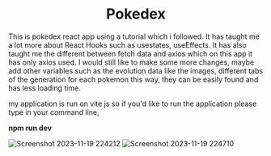 <h1 align="center">Pokedex</h1>

This is pokedex react app using a tutorial which i followed. It has taught me a lot more about React Hooks such as usestates, useEffects. It has also taught me the different between fetch data and axios which on this app it has only axios used. I would still like to make some more changes, maybe add other variables such as the evolution data like the images, different tabs of the generation for each pokemon this way, they can be easily found and has less loading time.

my application is run on vite js so if you'd like to run the application please type in your command line, <p ><strong>npm run dev</strong></p>

![Screenshot 2023-11-19 224212](https://github.com/mossstak/pokedex/assets/57457446/1b1e72da-6fdb-4e9b-918a-7ebf9b581bea)
![Screenshot 2023-11-19 224710](https://github.com/mossstak/pokedex/assets/57457446/cab5ac6f-27b5-43e6-a096-2aca14001041)
